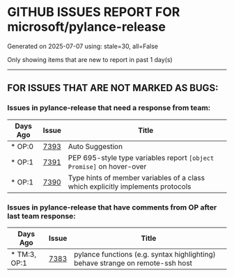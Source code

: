 
# GITHUB ISSUES REPORT FOR microsoft/pylance-release


Generated on 2025-07-07 using: stale=30, all=False


Only showing items that are new to report in past 1 day(s)


---

## FOR ISSUES THAT ARE NOT MARKED AS BUGS:


### Issues in pylance-release that need a response from team:

| Days Ago | Issue | Title |
| --- | --- | --- |
 | \* OP:0  |[7393](https://github.com/microsoft/pylance-release/issues/7393 "Auto Suggestion")  |Auto Suggestion |
 | \* OP:1  |[7391](https://github.com/microsoft/pylance-release/issues/7391 "PEP 695-style type variables report `[object Promise]` on hover-over")  |PEP 695-style type variables report `[object Promise]` on hover-over |
 | \* OP:1  |[7390](https://github.com/microsoft/pylance-release/issues/7390 "Type hints of member variables of a class which explicitly implements protocols")  |Type hints of member variables of a class which explicitly implements protocols |

### Issues in pylance-release that have comments from OP after last team response:

| Days Ago | Issue | Title |
| --- | --- | --- |
 | \* TM:3, OP:1  |[7383](https://github.com/microsoft/pylance-release/issues/7383 "pylance functions (e.g. syntax highlighting) behave strange on remote-ssh host")  |pylance functions (e.g. syntax highlighting) behave strange on remote-ssh host |




















